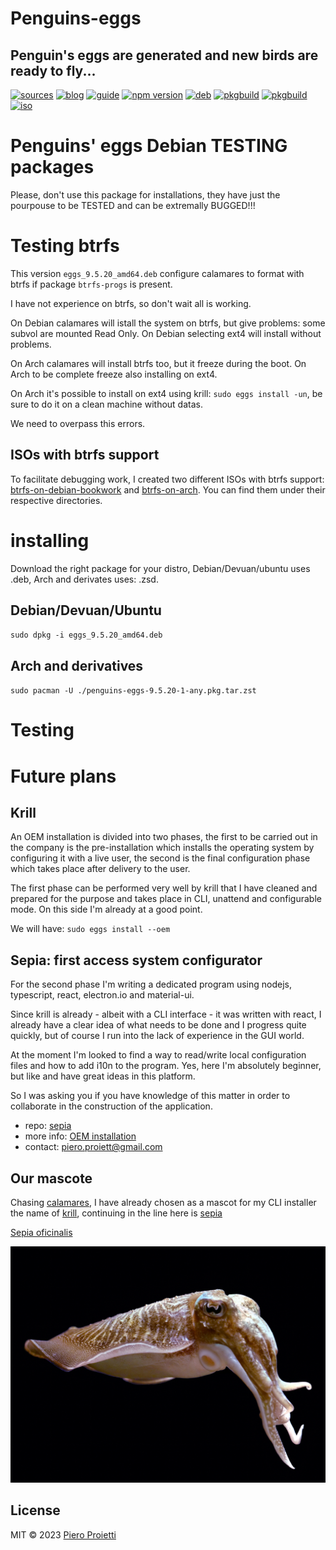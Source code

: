 Penguins-eggs
=============

## Penguin&#39;s eggs are generated and new birds are ready to fly...
[![sources](https://img.shields.io/badge/github-sources-cyan)](https://github.com/pieroproietti/penguins-eggs)
[![blog](https://img.shields.io/badge/blog-penguin's%20eggs-cyan)](https://penguins-eggs.net)
[![guide](https://img.shields.io/badge/guide-penguin's%20eggs-cyan)](https://penguins-eggs.net/docs/Tutorial/eggs-users-guide)
[![npm version](https://img.shields.io/npm/v/penguins-eggs.svg)](https://npmjs.org/package/penguins-eggs)
[![deb](https://img.shields.io/badge/deb-packages-blue)](https://sourceforge.net/projects/penguins-eggs/files/DEBS)
[![pkgbuild](https://img.shields.io/badge/pkgbuild-packages-blue)](https://sourceforge.net/projects/penguins-eggs/files/PKGBUILD)
[![pkgbuild](https://img.shields.io/badge/pkgbuild-packages-blue)](https://sourceforge.net/projects/penguins-eggs/files/PKGBUILD)
[![iso](https://img.shields.io/badge/iso-images-cyan)](https://sourceforge.net/projects/penguins-eggs/files/ISOS)

# Penguins' eggs Debian TESTING packages


Please, don't use this package for installations, they have just the pourpouse to be TESTED and can be extremally BUGGED!!!

# Testing btrfs
This version `eggs_9.5.20_amd64.deb` configure calamares to format with btrfs if package `btrfs-progs` is present.

I have not experience on btrfs, so don't wait all is working.

On Debian calamares will istall the system on btrfs, but give problems: some subvol are mounted Read Only. On Debian selecting ext4 will install without problems.

On Arch calamares will install btrfs too, but it freeze during the boot. On Arch to be complete freeze also installing on ext4.

On Arch it's possible to install on ext4 using krill: `sudo eggs install -un`, be sure to do it on a clean machine without datas.

We need to overpass this errors.

## ISOs with btrfs support
To facilitate debugging work, I created two different ISOs with btrfs support: [btrfs-on-debian-bookwork](https://sourceforge.net/projects/penguins-eggs/files/ISOS/debian/bookworm/) and [btrfs-on-arch](https://sourceforge.net/projects/penguins-eggs/files/ISOS/arch/). You can find them under their respective directories.


# installing
Download the right package for your distro, Debian/Devuan/ubuntu uses .deb, Arch and derivates uses: .zsd.

## Debian/Devuan/Ubuntu
`sudo dpkg -i eggs_9.5.20_amd64.deb`

## Arch and derivatives
`sudo pacman -U ./penguins-eggs-9.5.20-1-any.pkg.tar.zst`

# Testing


# Future plans

## Krill
An OEM installation is divided into two phases, the first to be carried out in the company is the pre-installation which installs the operating system by configuring it with a live user, the second is the final configuration phase which takes place after delivery to the user.

The first phase can be performed very well by krill that I have cleaned and prepared for the purpose and takes place in CLI, unattend and configurable mode. On this side I'm already at a good point. 

We will have: ```sudo eggs install --oem```

## Sepia: first access system configurator
For the second phase I'm writing a dedicated program using nodejs, typescript, react, electron.io and material-ui.

Since krill is already - albeit with a CLI interface - it was written with react, I already have a clear idea of what needs to be done and I progress quite quickly, but of course I run into the lack of experience in the GUI world.

At the moment I'm looked to find a way to read/write local configuration files and how to add i10n to the program. Yes, here I'm absolutely beginner, but like and have great ideas in this platform.

So I was asking you if you have knowledge of this matter in order to collaborate in the construction of the application.

* repo: [sepia](https://github.com/pieroproietti/sepia)
* more info: [OEM installation](https://penguins-eggs.net/2023/01/15/oem-installation/)
* contact: piero.proiett@gmail.com

## Our mascote

Chasing [calamares](https://calamares.io/), I have already chosen as a mascot for my CLI installer the name of [krill](https://penguins-eggs), continuing in the line here is [sepia](https://github.com/pieroproietti/sepia)

[Sepia oficinalis](https://en.wikipedia.org/wiki/Common_cuttlefish)

![sepia](https://raw.githubusercontent.com/pieroproietti/sepia/main/assets/sepia.jpg)

## License

MIT © 2023 [Piero Proietti](https://github.com/pieroproietti/LICENZE)
